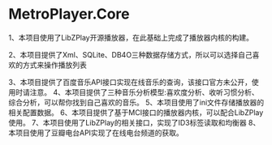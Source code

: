MetroPlayer.Core
================
1、本项目使用了LibZPlay开源播放器，在此基础上完成了播放器内核的构建。

2、本项目提供了Xml、SQLite、DB4O三种数据存储方式，所以可以选择自己喜欢的方式来操作播放列表

3、本项目提供了百度音乐API接口实现在线音乐的查询，该接口官方未公开，使用时请注意。
4、本项目提供了三种音乐分析模型:喜欢度分析、收听习惯分析、综合分析，可以帮你找到自己喜欢的音乐。
5、本项目使用了ini文件存储播放器的相关配置数据。
6、本项目提供了基于MCI接口的播放器内核，可以配合LibZPlay使用。
7、本项目使用了LibZPlay的相关接口，实现了ID3标签读取和均衡器
8、本项目使用了豆瓣电台API实现了在线电台频道的获取。
